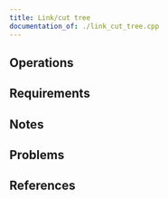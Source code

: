 ```yaml
---
title: Link/cut tree
documentation_of: ./link_cut_tree.cpp
---
```


## Operations

## Requirements

## Notes

## Problems

## References

